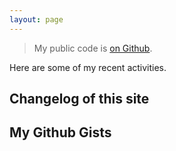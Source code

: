 ```yaml
---
layout: page
---
```


> My public code is [on Github](http://github.com/johanbove).

Here are some of my recent activities.

## Changelog of this site
<ul class="changelog"></ul>

## My Github Gists
<ul class="gists"></ul>

<script src="https://ajax.googleapis.com/ajax/libs/jquery/3.1.1/jquery.min.js"></script>
<script>
$(function () {

    $.get("https://api.github.com/repos/johanbove/johanbove.github.io/commits", function (data) {
        var date,
            datepart,
            msg,
            $out,
            i,
            limit = 10;
        for (i = 0; i < limit; i += 1) {
            $out = $("<li/>");
            msg = data[i].commit.message;
            date = data[i].commit.committer.date;
            datepart = date.split("T")[0];
            $out.append(
            $("<span/>", {
                "class": "date"
            }).text(datepart),
            $("<a/>", {
                "class": "message",
                "href": data[i]["html_url"]
            }).text(msg));
            $('.changelog').append($out);
        }
    });
    
    
    $.get("https://api.github.com/users/johanbove/gists", function (data) {
        var i,
            limit = data.length,
            date,
            descr,
            url;
            console.info(data);
        for (i = 0; i < limit; i += 1) {
            $out = $("<li/>");
            date = data[i].created_at;
            datepart = date.split("T")[0];
            descr = data[i].description || "missing description";
            url = data[i]["html_url"];
            $out.append(
            $("<span/>", {
                "class": "date"
            }).text(datepart),
            $("<a/>", {
                "class": "gist",
                "href": url
            }).text(descr));
            $('.gists').append($out);
        }
    });
    
    
});
</script>
